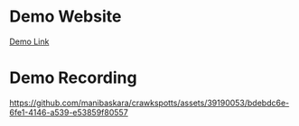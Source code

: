 # Demo Website

[Demo Link](https://crawkspotts-8atsu83at-maniece9328s-projects.vercel.app/)


# Demo Recording

https://github.com/manibaskara/crawkspotts/assets/39190053/bdebdc6e-6fe1-4146-a539-e53859f80557

